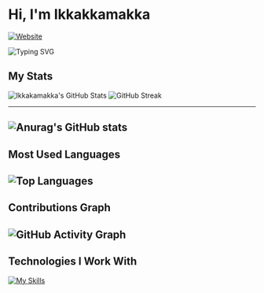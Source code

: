 # Hi, I'm Ikkakkamakka

[![Website](https://img.shields.io/badge/Website-blue?style=flat-square&logo=google-chrome)](www.erictessers.com)

![Typing SVG](https://readme-typing-svg.herokuapp.com?color=F7CACA&lines=Welcome+to+my+GitHub+profile!;I'm+a+passionate+developer!)

## My Stats

![Ikkakamakka's GitHub Stats](https://github-readme-stats.vercel.app/api?username=ikkakkamakka&show_icons=true&theme=ambient_gradient&count_private=true)
![GitHub Streak](https://github-readme-streak-stats.herokuapp.com/?user=ikkakkamakka&theme=dark)

---
![Anurag's GitHub stats](https://github-readme-stats.vercel.app/api?username=ikkakkamakka&show=reviews,discussions_started,discussions_answered,prs_merged,prs_merged_percentage)
---
## Most Used Languages
![Top Languages](https://github-readme-stats.vercel.app/api/top-langs/?username=ikkakkamakka&langs_count=10&layout=compact&theme=dark)
---
## Contributions Graph
![GitHub Activity Graph](https://github-readme-activity-graph.vercel.app/graph?username=ikkakkamakka&theme=dracula)
---

## Technologies I Work With

[![My Skills](https://skillicons.dev/icons?i=javascript,typescript,html,css,react,nodejs,vue,mysql,mongodb,aws,git,docker,python&theme=dark)](https://skillicons.dev)
